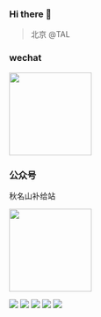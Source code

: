 ### Hi there 👋

> 北京 @TAL

### wechat


<img src="https://user-images.githubusercontent.com/28889368/148737537-27032f86-8f04-43b0-bced-280d6b77dcdd.png" width = "150" height = "150" alt="" align=center />


### 公众号

秋名山补给站

<img src="https://user-images.githubusercontent.com/28889368/148737732-e5b97dcd-1a2d-45f9-b103-6db5a2848368.png" height = "150"  alt="" align=center />



![](https://github-profile-summary-cards.vercel.app/api/cards/profile-details?username=chenhaohu&theme=github)
![](https://github-profile-summary-cards.vercel.app/api/cards/repos-per-language?username=chenhaohu&theme=github)
![](https://github-profile-summary-cards.vercel.app/api/cards/most-commit-language?username=chenhaohu&theme=github)
![](https://github-profile-summary-cards.vercel.app/api/cards/stats?username=chenhaohu&theme=github)
![](https://github-profile-summary-cards.vercel.app/api/cards/productive-time?username=chenhaohu&theme=github)
  



